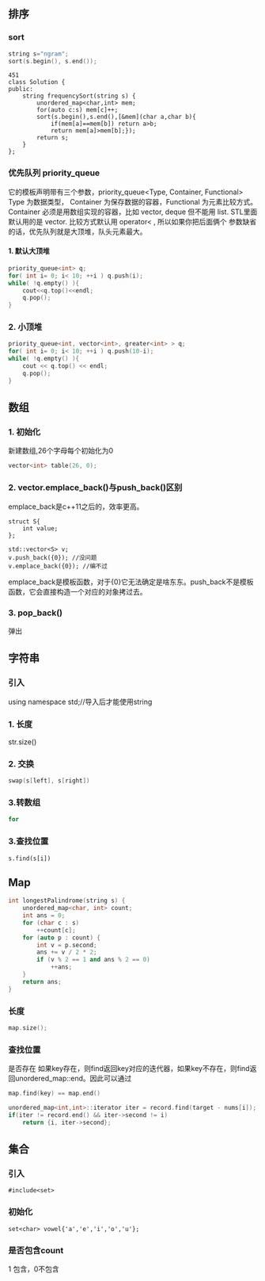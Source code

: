 ## 排序
### sort
```c++
string s="ngram";
sort(s.begin(), s.end());
```
```
451
class Solution {
public:
    string frequencySort(string s) {
        unordered_map<char,int> mem;
        for(auto c:s) mem[c]++;
        sort(s.begin(),s.end(),[&mem](char a,char b){
            if(mem[a]==mem[b]) return a>b;
            return mem[a]>mem[b];});
        return s;
    }
};
```
### 优先队列 priority_queue
它的模板声明带有三个参数，priority_queue<Type, Container, Functional>
Type 为数据类型， Container 为保存数据的容器，Functional 为元素比较方式。
Container 必须是用数组实现的容器，比如 vector, deque 但不能用 list.
STL里面默认用的是 vector. 比较方式默认用 operator< , 所以如果你把后面俩个
参数缺省的话，优先队列就是大顶堆，队头元素最大。
#### 1. 默认大顶堆
```c++
priority_queue<int> q;
for( int i= 0; i< 10; ++i ) q.push(i);
while( !q.empty() ){
    cout<<q.top()<<endl;
    q.pop();
}
```
### 2. 小顶堆
```c++
priority_queue<int, vector<int>, greater<int> > q;
for( int i= 0; i< 10; ++i ) q.push(10-i);
while( !q.empty() ){
    cout << q.top() << endl;
    q.pop();
}
```
## 数组
### 1. 初始化
新建数组,26个字母每个初始化为0
```c++
vector<int> table(26, 0);
```
### 2. vector.emplace_back()与push_back()区别
emplace_back是c++11之后的，效率更高。

```
struct S{
    int value;
};

std::vector<S> v;
v.push_back({0}); //没问题
v.emplace_back({0}); //编不过
```
emplace_back是模板函数，对于{0}它无法确定是啥东东。push_back不是模板函数，它会直接构造一个对应的对象拷过去。
### 3. pop_back()
弹出

## 字符串
### 引入
using namespace std;//导入后才能使用string
### 1. 长度
str.size()
### 2. 交换
```c++
swap(s[left], s[right])
```
### 3.转数组
```c++
for
```
### 3.查找位置
```
s.find(s[i])
```
## Map
```c++
int longestPalindrome(string s) {
    unordered_map<char, int> count;
    int ans = 0;
    for (char c : s)
        ++count[c];
    for (auto p : count) {
        int v = p.second;
        ans += v / 2 * 2;
        if (v % 2 == 1 and ans % 2 == 0)
            ++ans;
    }
    return ans;
}
```
### 长度
```c++
map.size();
```
### 查找位置
是否存在
如果key存在，则find返回key对应的迭代器，如果key不存在，则find返回unordered_map::end。因此可以通过
```c++
map.find(key) == map.end()
```
```c++
unordered_map<int,int>::iterator iter = record.find(target - nums[i]);
if(iter != record.end() && iter->second != i)
    return {i, iter->second};
```
## 集合
### 引入
```
#include<set>
```
### 初始化
```
set<char> vowel{'a','e','i','o','u'};
```
### 是否包含count
1 包含，0不包含
